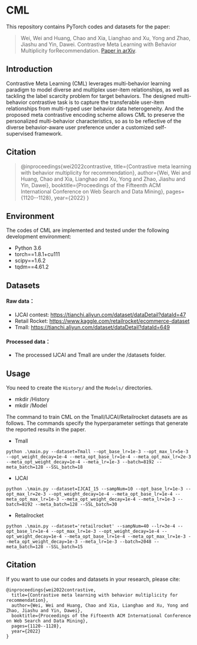 # CML

This repository contains PyTorch codes and datasets for the paper:

> Wei, Wei and Huang, Chao and Xia, Lianghao and Xu, Yong and Zhao, Jiashu and Yin, Dawei. Contrastive Meta Learning with Behavior Multiplicity forRecommendation. <a href='https://arxiv.org/pdf/2202.08523.pdf'>Paper in arXiv</a>.


## Introduction
Contrastive Meta Learning (CML) leverages multi-behavior learning paradigm to model diverse and multiplex user-item relationships, as well as tackling the label scarcity problem for target behaviors. The designed multi-behavior contrastive task is to capture the transferable user-item relationships from multi-typed user behavior data heterogeneity. And the proposed meta contrastive encoding scheme allows CML to preserve the personalized multi-behavior characteristics, so as to be reflective of the diverse behavior-aware user preference under a customized self-supervised framework.


## Citation
> @inproceedings{wei2022contrastive,
  title={Contrastive meta learning with behavior multiplicity for recommendation},
  author={Wei, Wei and Huang, Chao and Xia, Lianghao and Xu, Yong and Zhao, Jiashu and Yin, Dawei},
  booktitle={Proceedings of the Fifteenth ACM International Conference on Web Search and Data Mining},
  pages={1120--1128},
  year={2022}
}


## Environment

The codes of CML are implemented and tested under the following development environment:

- Python 3.6
- torch==1.8.1+cu111
- scipy==1.6.2
- tqdm==4.61.2



## Datasets

#### Raw data：
- IJCAI contest:  https://tianchi.aliyun.com/dataset/dataDetail?dataId=47
- Retail Rocket: https://www.kaggle.com/retailrocket/ecommerce-dataset
- Tmall:  https://tianchi.aliyun.com/dataset/dataDetail?dataId=649 
#### Processed data：
- The processed IJCAI and Tmall are under the /datasets folder.


## Usage
You need to create the `History/` and the `Models/` directories. 
- mkdir /History
- mkdir /Model 

The command to train CML on the Tmall/IJCAI/Retailrocket datasets are as follows. The commands specify the hyperparameter settings that generate the reported results in the paper.

* Tmall
```
python .\main.py --dataset=Tmall --opt_base_lr=1e-3 --opt_max_lr=5e-3 --opt_weight_decay=1e-4 --meta_opt_base_lr=1e-4 --meta_opt_max_lr=2e-3 --meta_opt_weight_decay=1e-4 --meta_lr=1e-3 --batch=8192 --meta_batch=128 --SSL_batch=18
```
* IJCAI
```
python .\main.py --dataset=IJCAI_15 --sampNum=10 --opt_base_lr=1e-3 --opt_max_lr=2e-3 --opt_weight_decay=1e-4 --meta_opt_base_lr=1e-4 --meta_opt_max_lr=1e-3 --meta_opt_weight_decay=1e-4 --meta_lr=1e-3 --batch=8192 --meta_batch=128 --SSL_batch=30 
```
* Retailrocket
```
python .\main.py --dataset='retailrocket' --sampNum=40 --lr=3e-4 --opt_base_lr=1e-4 --opt_max_lr=1e-3 --opt_weight_decay=1e-4 --opt_weight_decay=1e-4 --meta_opt_base_lr=1e-4 --meta_opt_max_lr=1e-3 --meta_opt_weight_decay=1e-3 --meta_lr=1e-3 --batch=2048 --meta_batch=128 --SSL_batch=15
```         
        




<!-- Important arguments:
* `reg`: It is the weight for weight-decay regularization. We tune this hyperparameter from the set `{1e-2, 1e-3, 1e-4, 1e-5}`.
* `ssl_reg`: This is the weight for the hypergraph-graph contrastive learning loss. The value is tuned from `1e-2` to `1e-8`.
* `temp`: This is the temperature factor in the InfoNCE loss in our contrastive learning. The value is selected from `{10, 3, 1, 0.3, 0.1}`.
* `keepRate`: It denotes the rate to keep edges in the graph dropout, which is tuned from `{0.25, 0.5, 0.75, 1.0}`.
 -->


## Citation
If you want to use our codes and datasets in your research, please cite:
```
@inproceedings{wei2022contrastive,
  title={Contrastive meta learning with behavior multiplicity for recommendation},
  author={Wei, Wei and Huang, Chao and Xia, Lianghao and Xu, Yong and Zhao, Jiashu and Yin, Dawei},
  booktitle={Proceedings of the Fifteenth ACM International Conference on Web Search and Data Mining},
  pages={1120--1128},
  year={2022}
}
```



<!-- ## Acknowledgement
 -->







